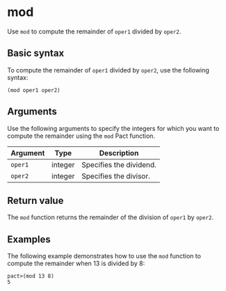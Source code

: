 # mod

Use `mod` to compute the remainder of `oper1` divided by `oper2`.

## Basic syntax

To compute the remainder of `oper1` divided by `oper2`, use the following syntax:

```
(mod oper1 oper2)
```

## Arguments

Use the following arguments to specify the integers for which you want to compute the remainder using the `mod` Pact function.

| Argument | Type | Description |
| --- | --- | --- |
| `oper1` | integer | Specifies the dividend. |
| `oper2` | integer | Specifies the divisor. |

## Return value

The `mod` function returns the remainder of the division of `oper1` by `oper2`.

## Examples

The following example demonstrates how to use the `mod` function to compute the remainder when 13 is divided by 8:

```pact
pact>(mod 13 8)
5
```

